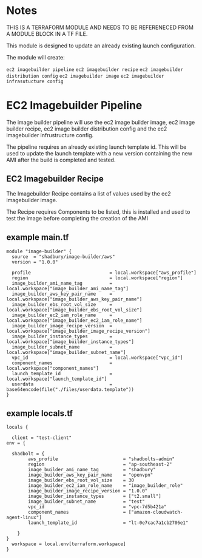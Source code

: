 # Notes

THIS IS A TERRAFORM MODULE AND NEEDS TO BE REFERENECED FROM A MODULE BLOCK IN A TF FILE. 

This module is designed to update an already existing launch configuration.

The module will create: 

``ec2 imagebuilder pipeline``
``ec2 imagebuilder recipe``
``ec2 imagebuilder distribution config``
``ec2 imagebuilder image``
``ec2 imagebuilder infrasutucture config``

# EC2 Imagebuilder Pipeline

The image builder pipeline will use the ec2 image builder image, ec2 image builder recipe, ec2 image builder distribution config and the ec2 imagebuilder infrustructure config.

The pipeline requires an already existing launch template id. This will be used to update the launch template with a new version containing the new AMI after the build is completed and tested.

## EC2 Imagebuilder Recipe

The Imagebuilder Recipe contains a list of values used by the ec2 imagebuilder image. 

The Recipe requires Components to be listed, this is installed and used to test the image before completing the creation of the AMI


## example main.tf
```
module "image-builder" {
  source  = "shadbury/image-builder/aws"
  version = "1.0.0"

  profile                             = local.workspace["aws_profile"]
  region                              = local.workspace["region"]
  image_builder_ami_name_tag          = local.workspace["image_builder_ami_name_tag"]
  image_builder_aws_key_pair_name     = local.workspace["image_builder_aws_key_pair_name"]
  image_builder_ebs_root_vol_size     = local.workspace["image_builder_ebs_root_vol_size"]
  image_builder_ec2_iam_role_name     = local.workspace["image_builder_ec2_iam_role_name"]
  image_builder_image_recipe_version  = local.workspace["image_builder_image_recipe_version"]
  image_builder_instance_types        = local.workspace["image_builder_instance_types"]
  image_builder_subnet_name           = local.workspace["image_builder_subnet_name"]
  vpc_id                              = local.workspace["vpc_id"]
  component_names                     = local.workspace["component_names"]
  launch_template_id                  = local.workspace["launch_template_id"]
  userdata                            = base64encode(file("./files/userdata.template"))
}
```

## example locals.tf
```
locals {

  client = "test-client"
env = {

  shadbolt = {
        aws_profile                        = "shadbolts-admin"
        region                             = "ap-southeast-2"
        image_builder_ami_name_tag         = "shadbury"
        image_builder_aws_key_pair_name    = "openvpn"
        image_builder_ebs_root_vol_size    = 30
        image_builder_ec2_iam_role_name    = "image_builder_role"
        image_builder_image_recipe_version = "1.0.0"
        image_builder_instance_types       = ["t2.small"]
        image_builder_subnet_name          = "test"
        vpc_id                             = "vpc-7d5b421a"
        component_names                    = ["amazon-cloudwatch-agent-linux"]
        launch_template_id                 = "lt-0e7cac7a1cb2706e1"
      
    }
}
  workspace = local.env[terraform.workspace]
}
```
